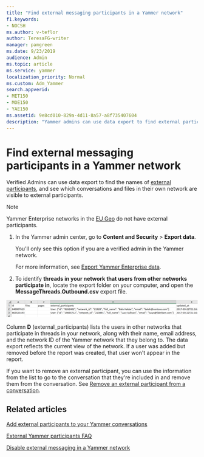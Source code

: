```yaml
---
title: "Find external messaging participants in a Yammer network"
f1.keywords:
- NOCSH
ms.author: v-teflor
author: TeresaFG-writer
manager: pamgreen
ms.date: 9/23/2019
audience: Admin
ms.topic: article
ms.service: yammer
localization_priority: Normal
ms.custom: Adm_Yammer
search.appverid:
- MET150
- MOE150
- YAE150
ms.assetid: 9e8cd010-829a-4d11-8a57-a8f735407604
description: "Yammer admins can use data export to find external participants in a network."
---
```


# Find external messaging participants in a Yammer network

Verified Admins can use data export to find the names of [external participants](add-external-participants.md), and see which conversations and files in their own network are visible to external participants.

>[!NOTE] 
>Yammer Enterprise networks in the [EU Geo](../manage-security-and-compliance/data-residency.md) do not have external participants.
  
1. In the Yammer admin center, go to **Content and Security** \> **Export data**.
    
    You'll only see this option if you are a verified admin in the Yammer network.
    
    For more information, see [Export Yammer Enterprise data](../manage-security-and-compliance/export-yammer-enterprise-data.md).
    
2. To identify **threads in your network that users from other networks participate in**, locate the export folder on your computer, and open the **MessageThreads.Outbound.csv** export file. 
  
![Screenshot of an example data export file](../media/90261f3d-0629-4fb6-bb42-33ed7eb3e99a.png)
  
Column **D** (external_participants) lists the users in other networks that participate in threads in your network, along with their name, email address, and the network ID of the Yammer network that they belong to. The data export reflects the current view of the network. If a user was added but removed before the report was created, that user won't appear in the report. 
    
If you want to remove an external participant, you can use the information from the list to go to the conversation that they're included in and remove them from the conversation. See [Remove an external participant from a conversation](add-external-participants.md#RemoveExternal).
  
## Related articles

[Add external participants to your Yammer conversations](add-external-participants.md)
  
[External Yammer participants FAQ](external-messaging-faq.md)
  
[Disable external messaging in a Yammer network](disable-external-messaging.md)
